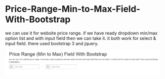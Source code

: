 # Price-Range-Min-to-Max-Field-With-Bootstrap
we can use it for website price range. if we have ready dropdown min/max option list and with input field then we can take it.          it both work for select &amp; input field. there used bootstrap 3 and jquery.

![Screenshot](price_field.png)
